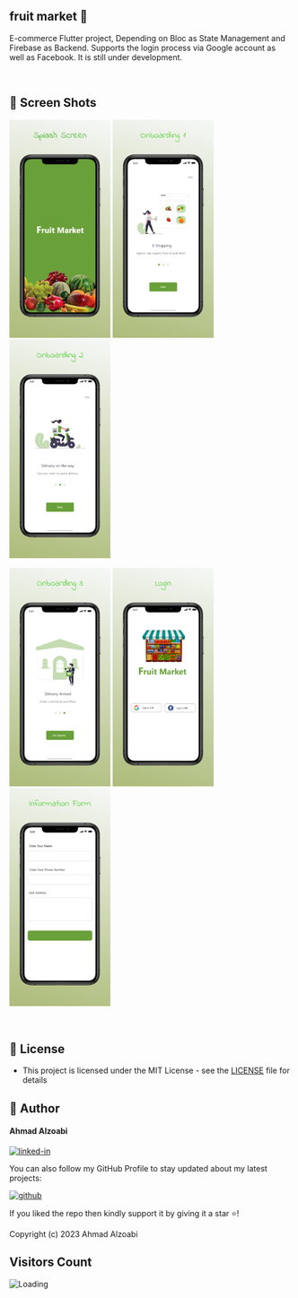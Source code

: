 ## fruit market 🛒

E-commerce Flutter project, Depending on Bloc as State Management and Firebase as Backend.
Supports the login process via Google account as well as Facebook.
It is still under development. 

<br>

## 📱 Screen Shots
<img alt="png" src="Preview/view_1.png" width= "180" /> <img alt="png" src="Preview/view_2.png" width= "180" /> <img alt="png" src="Preview/view_3.png" width= "180" />

<img alt="png" src="Preview/view_4.png" width= "180" /> <img alt="png" src="Preview/view_5.png" width= "180" /> <img alt="png" src="Preview/view_6.png" width= "180" />



<br>

## 🔑 License
- This project is licensed under the MIT License - see the [LICENSE](LICENSE.md) file for details

## 🧑 Author

#### Ahmad Alzoabi
[![linked-in](https://img.shields.io/badge/Linked_In-0077B5?style=for-the-badge&logo=LinkedIn&logoColor=white)](https://www.linkedin.com/in/ahmad-alzoabi-0623a8233/)

You can also follow my GitHub Profile to stay updated about my latest projects:

[![github](https://img.shields.io/badge/GitHub-000000?style=for-the-badge&logo=GitHub&logoColor=white)](https://github.com/a7madZ3Dev)

If you liked the repo then kindly support it by giving it a star ⭐!

Copyright (c) 2023 Ahmad Alzoabi

## Visitors Count

<img align="left" src = "https://profile-counter.glitch.me/fruit market/count.svg" alt ="Loading">

